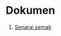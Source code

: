 # Dokumen

1. [Senarai semak](https://docs.google.com/spreadsheets/d/1Gldgnk2LPYybTq3mUUlJt1c\_55P4iVlo/edit?usp=drive\_link\&ouid=116754994049085925053\&rtpof=true\&sd=true)
